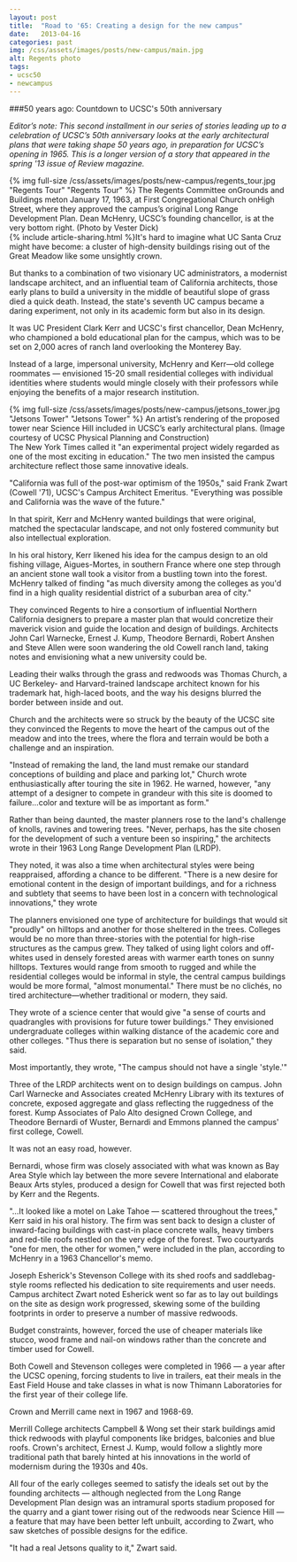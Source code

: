 ```yaml
---
layout: post
title:  "Road to '65: Creating a design for the new campus"
date:   2013-04-16
categories: past
img: /css/assets/images/posts/new-campus/main.jpg
alt: Regents photo
tags: 
- ucsc50
- newcampus
---
```

###50 years ago: Countdown to UCSC's 50th anniversary

*Editor’s note: This second installment in our series of stories leading up to a celebration of UCSC’s 50th anniversary looks at the early architectural plans that were taking shape 50 years ago, in preparation for UCSC’s opening in 1965. This is a longer version of a story that appeared in the spring '13 issue of Review magazine.*

<div class="caption">
{% img full-size /css/assets/images/posts/new-campus/regents_tour.jpg "Regents Tour" "Regents Tour" %}
The Regents Committee onGrounds and Buildings meton January 17, 1963, at First Congregational Church onHigh Street, where they approved the campus’s original Long Range Development Plan. Dean McHenry, UCSC’s founding chancellor, is at the very bottom right. (Photo by Vester Dick)</div>{% include article-sharing.html %}It's hard to imagine what UC Santa Cruz might have become: a cluster of high-density buildings rising out of the Great Meadow like some unsightly crown.

But thanks to a combination of two visionary UC administrators, a modernist landscape architect, and an influential team of California architects, those early plans to build a university in the middle of beautiful slope of grass died a quick death. Instead, the state's seventh UC campus became a daring experiment, not only in its academic form but also in its design.

It was UC President Clark Kerr and UCSC's first chancellor, Dean McHenry, who championed a bold educational plan for the campus, which was to be set on 2,000 acres of ranch land overlooking the Monterey Bay.

Instead of a large, impersonal university, McHenry and Kerr—old college roommates — envisioned 15-20 small residential colleges with individual identities where students would mingle closely with their professors while enjoying the benefits of a major research institution.

<div class="caption">
{% img full-size /css/assets/images/posts/new-campus/jetsons_tower.jpg "Jetsons Tower" "Jetsons Tower" %} An artist’s rendering of the proposed tower near Science Hill included in UCSC’s early architectural plans. (Image courtesy of UCSC Physical Planning and Construction)</div>The New York Times called it "an experimental project widely regarded as one of the most exciting in education." The two men insisted the campus architecture reflect those same innovative ideals.

"California was full of the post-war optimism of the 1950s," said Frank Zwart (Cowell '71), UCSC's Campus Architect Emeritus. "Everything was possible and California was the wave of the future."

In that spirit, Kerr and McHenry wanted buildings that were original, matched the spectacular landscape, and not only fostered community but also intellectual exploration.

In his oral history, Kerr likened his idea for the campus design to an old fishing village, Aigues-Mortes, in southern France where one step through an ancient stone wall took a visitor from a bustling town into the forest. McHenry talked of finding "as much diversity among the colleges as you'd find in a high quality residential district of a suburban area of city."

 They convinced Regents to hire a consortium of influential Northern California designers to prepare a master plan that would concretize their maverick vision and guide the location and design of buildings. Architects John Carl Warnecke, Ernest J. Kump, Theodore Bernardi, Robert Anshen and Steve Allen were soon wandering the old Cowell ranch land, taking notes and envisioning what a new university could be.

Leading their walks through the grass and redwoods was Thomas Church, a UC Berkeley- and Harvard-trained landscape architect known for his trademark hat, high-laced boots, and the way his designs blurred the border between inside and out.

Church and the architects were so struck by the beauty of the UCSC site they convinced the Regents to move the heart of the campus out of the meadow and into the trees, where the flora and terrain would be both a challenge and an inspiration.

"Instead of remaking the land, the land must remake our standard conceptions of building and place and parking lot," Church wrote enthusiastically after touring the site in 1962. He warned, however, "any attempt of a designer to compete in grandeur with this site is doomed to failure…color and texture will be as important as form."

Rather than being daunted, the master planners rose to the land's challenge of knolls, ravines and towering trees. "Never, perhaps, has the site chosen for the development of such a venture been so inspiring," the architects wrote in their 1963 Long Range Development Plan (LRDP).

They noted, it was also a time when architectural styles were being reappraised, affording a chance to be different. "There is a new desire for emotional content in the design of important buildings, and for a richness and subtlety that seems to have been lost in a concern with technological innovations," they wrote

The planners envisioned one type of architecture for buildings that would sit "proudly" on hilltops and another for those sheltered in the trees. Colleges would be no more than three-stories with the potential for high-rise structures as the campus grew. They talked of using light colors and off-whites used in densely forested areas with warmer earth tones on sunny hilltops. Textures would range from smooth to rugged and while the residential colleges would be informal in style, the central campus buildings would be more formal, "almost monumental." There must be no clichés, no tired architecture—whether traditional or modern, they said.

They wrote of a science center that would give "a sense of courts and quadrangles with provisions for future tower buildings." They envisioned undergraduate colleges within walking distance of the academic core and other colleges. "Thus there is separation but no sense of isolation," they said.

Most importantly, they wrote, "The campus should not have a single 'style.'"

Three of the LRDP architects went on to design buildings on campus. John Carl Warnecke and Associates created McHenry Library with its textures of concrete, exposed aggregate and glass reflecting the ruggedness of the forest. Kump Associates of Palo Alto designed Crown College, and Theodore Bernardi of Wuster, Bernardi and Emmons planned the campus' first college, Cowell.

It was not an easy road, however.

Bernardi, whose firm was closely associated with what was known as Bay Area Style which lay between the more severe International and elaborate Beaux Arts styles, produced a design for Cowell that was first rejected both by Kerr and the Regents.

 "…It looked like a motel on Lake Tahoe — scattered throughout the trees," Kerr said in his oral history. The firm was sent back to design a cluster of inward-facing buildings with cast-in place concrete walls, heavy timbers and red-tile roofs nestled on the very edge of the forest. Two courtyards "one for men, the other for women," were included in the plan, according to McHenry in a 1963 Chancellor's memo.

Joseph Esherick's Stevenson College with its shed roofs and saddlebag-style rooms reflected his dedication to site requirements and user needs. Campus architect Zwart noted Esherick went so far as to lay out buildings on the site as design work progressed, skewing some of the building footprints in order to preserve a number of massive redwoods.

Budget constraints, however, forced the use of cheaper materials like stucco, wood frame and nail-on windows rather than the concrete and timber used for Cowell.

Both Cowell and Stevenson colleges were completed in 1966 — a year after the UCSC opening, forcing students to live in trailers, eat their meals in the East Field House and take classes in what is now Thimann Laboratories for the first year of their college life.

Crown and Merrill came next in 1967 and 1968-69.

Merrill College architects Campbell & Wong set their stark buildings amid thick redwoods with playful components like bridges, balconies and blue roofs. Crown's architect, Ernest J. Kump, would follow a slightly more traditional path that barely hinted at his innovations in the world of modernism during the 1930s and 40s.

All four of the early colleges seemed to satisfy the ideals set out by the founding architects — although neglected from the Long Range Development Plan design was an intramural sports stadium proposed for the quarry and a giant tower rising out of the redwoods near Science Hill — a feature that may have been better left unbuilt, according to Zwart, who saw sketches of possible designs for the edifice.

"It had a real Jetsons quality to it," Zwart said.